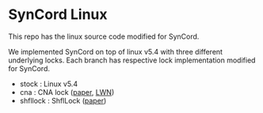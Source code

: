 SynCord Linux
=============

This repo has the linux source code modified for SynCord.

We implemented SynCord on top of linux v5.4 with three different underlying
locks. Each branch has respective lock implementation modified for SynCord.

- stock    : Linux v5.4
- cna      : CNA lock ([paper](https://dl.acm.org/doi/10.1145/3302424.3303984),
  [LWN](https://lwn.net/Articles/798629/))
- shfllock : ShflLock ([paper](https://dl.acm.org/doi/10.1145/3341301.3359629))
